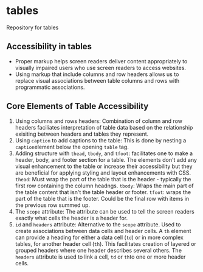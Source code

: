 # tables
Repository for tables
## Accessibility in tables
* Proper markup helps screen readers deliver content appropriately to visually impaired users who use screen readers to access websites.
* Using markup that include columns and row headers allows us to replace visual associations between table columns and rows with programmatic associations. 
## Core Elements of Table Accessibility
1. Using columns and rows headers: Combination of column and row headers faciliates interpretation of table data based on the relationship exisiting between headers and tables they represent. 
2. Using `caption` to add captions to the table: This is done by nesting a `caption`element below the opening `table` tag.
3. Adding structure with `thead`, `tbody`, and `tfoot`: facilitates one to make a header, body, and footer section for a table. The elements don't add any visual enhancement to the table or increase their accessibility but they are beneficial for applying styling and layout enhancements with CSS. 
`thead`: Must wrap the part of the table that is the header - typically the first row containing the column headngs.
`tbody`: Wraps the main part of the table content that isn't the table header or footer. 
`tfoot`: wraps the part of the table that is the footer. Could be the final row with items in the previous row summed up. 
4. The `scope` attribute: The attribute can be used to tell the screen readers exactly what cells the header is a header for. 
5. `id` and `headers` attribute: Alternative to the `scope` attribute. Used to create associations between data cells and header cells. 
 A `th` element can provide a heading for either a data cell (`td`) or in more complex tables, for another header cell (`th`). This facilitates creation of layered or grouped headers where one header describes several others. 
 The `headers` attribute is used to link a cell, `td` or `th`to one or more header cells. 
